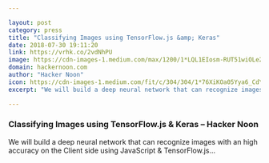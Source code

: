 ```yaml
---

layout: post
category: press
title: "Classifying Images using TensorFlow.js &amp; Keras"
date: 2018-07-30 19:11:20
link: https://vrhk.co/2vdNhPU
image: https://cdn-images-1.medium.com/max/1200/1*LQL1EIosm-RUT51wiOLe2w.gif
domain: hackernoon.com
author: "Hacker Noon"
icon: https://cdn-images-1.medium.com/fit/c/304/304/1*76XiKOa05Yya6_CdYX8pVg.jpeg
excerpt: "We will build a deep neural network that can recognize images with an high accuracy on the Client side using JavaScript &amp; TensorFlow.js…"

---
```


### Classifying Images using TensorFlow.js &amp; Keras – Hacker Noon

We will build a deep neural network that can recognize images with an high accuracy on the Client side using JavaScript &amp; TensorFlow.js…